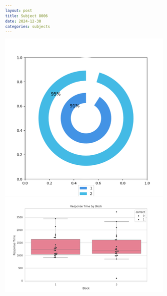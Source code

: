 ```yaml
---
layout: post
title: Subject 8006
date: 2024-12-30
categories: subjects
---
```


![](data/8006/run-5/8006__acc_test.png)
![](data/8006/run-5/8006_rt.png)
